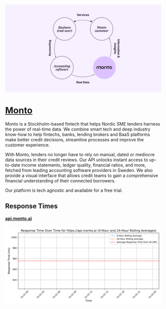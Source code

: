 [![Visit Monto](imagePreview.png)](https://monto.ai)

# [Monto](https://monto.ai)

Monto is a Stockholm-based fintech that helps Nordic SME lenders harness the power of real-time data. We combine smart tech and deep industry know-how to help fintechs, banks, lending brokers and BaaS platforms make better credit decisions, streamline processes and improve the customer experience.

With Monto, lenders no longer have to rely on manual, dated or mediocre data sources in their credit reviews. Our API unlocks instant access to up-to-date income statements, ledger quality, financial ratios, and more, fetched from leading accounting software providers in Sweden. We also provide a visual interface that allows credit teams to gain a comprehensive financial understanding of their connected borrowers.

Our platform is tech agnostic and available for a free trial.

## Response Times

#### [api.monto.ai](https://api.monto.ai)

![api.monto.ai](response-time-charts/6170692e6d6f6e746f2e6169.svg)
